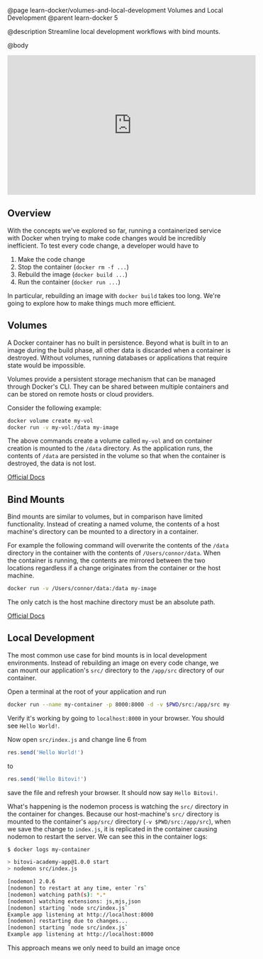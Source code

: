 @page learn-docker/volumes-and-local-development Volumes and Local Development
@parent learn-docker 5

@description Streamline local development workflows with bind mounts.

@body

<iframe width="560" height="315" src="https://www.youtube.com/embed/8sGPAiFu66s" frameborder="0" allow="accelerometer; autoplay; encrypted-media; gyroscope; picture-in-picture" allowfullscreen></iframe>

## Overview
With the concepts we've explored so far, running a containerized service with Docker when trying to make code changes would be incredibly inefficient. To test every code change, a developer would have to 
1. Make the code change
2. Stop the container (`docker rm -f ...`)
3. Rebuild the image (`docker build ...`)
4. Run the container (`docker run ...`)

In particular, rebuilding an image with `docker build` takes too long. We're going to explore how to make things much more efficient.

## Volumes
A Docker container has no built in persistence. Beyond what is built in to an image during the build phase, all other data is discarded when a container is destroyed. Without volumes, running databases or applications that require state would be impossible.

Volumes provide a persistent storage mechanism that can be managed through Docker's CLI. They can be shared between multiple containers and can be stored on remote hosts or cloud providers.

Consider the following example:
```bash
docker volume create my-vol
docker run -v my-vol:/data my-image
```
The above commands create a volume called `my-vol` and on container creation is mounted to the `/data` directory. As the application runs, the contents of `/data` are persisted in the volume so that when the container is destroyed, the data is not lost.

[Official Docs](https://docs.docker.com/storage/volumes/)

## Bind Mounts
Bind mounts are similar to volumes, but in comparison have limited functionality. Instead of creating a named volume, the contents of a host machine's directory can be mounted to a directory in a container.

For example the following command will overwrite the contents of the `/data` directory in the container with the contents of `/Users/connor/data`. When the container is running, the contents are mirrored between the two locations regardless if a change originates from the container or the host machine. 
```bash
docker run -v /Users/connor/data:/data my-image
```
The only catch is the host machine directory must be an absolute path.

[Official Docs](https://docs.docker.com/storage/bind-mounts/)

## Local Development
The most common use case for bind mounts is in local development environments. Instead of rebuilding an image on every code change, we can mount our application's `src/` directory to the `/app/src` directory of our container.

Open a terminal at the root of your application and run
```bash
docker run --name my-container -p 8000:8000 -d -v $PWD/src:/app/src my-node-app:latest
```
Verify it's working by going to `localhost:8000` in your browser. You should see `Hello World!`.

Now open `src/index.js` and change line 6 from
```js
res.send('Hello World!')
```
to
```js
res.send('Hello Bitovi!')
```
save the file and refresh your browser. It should now say `Hello Bitovi!`. 

What's happening is the nodemon process is watching the `src/` directory in the container for changes. Because our host-machine's `src/` directory is mounted to the container's `app/src/` directory (`-v $PWD/src:/app/src`), when we save the change to `index.js`, it is replicated in the container causing nodemon to restart the server. We can see this in the container logs:
```bash
$ docker logs my-container

> bitovi-academy-app@1.0.0 start
> nodemon src/index.js

[nodemon] 2.0.6
[nodemon] to restart at any time, enter `rs`
[nodemon] watching path(s): *.*
[nodemon] watching extensions: js,mjs,json
[nodemon] starting `node src/index.js`
Example app listening at http://localhost:8000
[nodemon] restarting due to changes...
[nodemon] starting `node src/index.js`
Example app listening at http://localhost:8000
```
This approach means we only need to build an image once